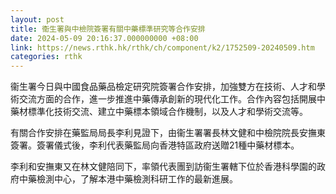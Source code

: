 ```yaml
---
layout: post
title: 衞生署與中檢院簽署有關中藥標準研究等合作安排
date: 2024-05-09 20:16:37.000000000 +08:00
link: https://news.rthk.hk/rthk/ch/component/k2/1752509-20240509.htm
categories: rthk
---
```


衞生署今日與中國食品藥品檢定研究院簽署合作安排，加強雙方在技術、人才和學術交流方面的合作，進一步推進中藥傳承創新的現代化工作。合作內容包括開展中藥材標準化技術交流、建立中藥標本領域合作機制，以及人才和學術交流等。

有關合作安排在藥監局局長李利見證下，由衞生署署長林文健和中檢院院長安撫東簽署。簽署儀式後，李利代表藥監局向香港特區政府送贈21種中藥材標本。

李利和安撫東又在林文健陪同下，率領代表團到訪衞生署轄下位於香港科學園的政府中藥檢測中心，了解本港中藥檢測科研工作的最新進展。
